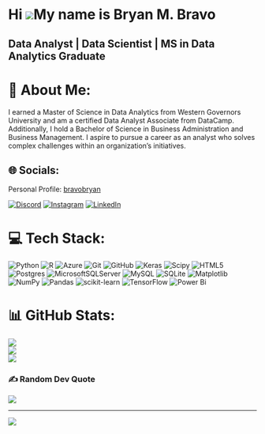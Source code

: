 Hi ![](https://user-images.githubusercontent.com/18350557/176309783-0785949b-9127-417c-8b55-ab5a4333674e.gif)My name is Bryan M. Bravo
======================================================================================================================================

Data Analyst | Data Scientist | MS in Data Analytics Graduate
-------------------------------------------------------------

# 💫 About Me:
I earned a Master of Science in Data Analytics from Western Governors University and am a certified Data Analyst Associate from DataCamp. Additionally, I hold a Bachelor of Science in Business Administration and Business Management. I aspire to pursue a career as an analyst who solves complex challenges within an organization’s initiatives.


## 🌐 Socials:
Personal Profile: [bravobryan](https://bravobryan.pythonanywhere.com/)

[![Discord](https://img.shields.io/badge/Discord-%237289DA.svg?logo=discord&logoColor=white)](https://discord.gg/bravegoat) [![Instagram](https://img.shields.io/badge/Instagram-%23E4405F.svg?logo=Instagram&logoColor=white)](https://instagram.com/bravobryan.bb) [![LinkedIn](https://img.shields.io/badge/LinkedIn-%230077B5.svg?logo=linkedin&logoColor=white)](https://linkedin.com/in/bravo-bryan) 
# 💻 Tech Stack:
![Python](https://img.shields.io/badge/python-3670A0?style=for-the-badge&logo=python&logoColor=ffdd54) ![R](https://img.shields.io/badge/r-%23276DC3.svg?style=for-the-badge&logo=r&logoColor=white) ![Azure](https://img.shields.io/badge/azure-%230072C6.svg?style=for-the-badge&logo=microsoftazure&logoColor=white) ![Git](https://img.shields.io/badge/git-%23F05033.svg?style=for-the-badge&logo=git&logoColor=white) ![GitHub](https://img.shields.io/badge/github-%23121011.svg?style=for-the-badge&logo=github&logoColor=white) ![Keras](https://img.shields.io/badge/Keras-%23D00000.svg?style=for-the-badge&logo=Keras&logoColor=white) ![Scipy](https://img.shields.io/badge/SciPy-%230C55A5.svg?style=for-the-badge&logo=scipy&logoColor=%white) ![HTML5](https://img.shields.io/badge/html5-%23E34F26.svg?style=for-the-badge&logo=html5&logoColor=white) ![Postgres](https://img.shields.io/badge/postgres-%23316192.svg?style=for-the-badge&logo=postgresql&logoColor=white) ![MicrosoftSQLServer](https://img.shields.io/badge/Microsoft%20SQL%20Server-CC2927?style=for-the-badge&logo=microsoft%20sql%20server&logoColor=white) ![MySQL](https://img.shields.io/badge/mysql-4479A1.svg?style=for-the-badge&logo=mysql&logoColor=white) ![SQLite](https://img.shields.io/badge/sqlite-%2307405e.svg?style=for-the-badge&logo=sqlite&logoColor=white) ![Matplotlib](https://img.shields.io/badge/Matplotlib-%23ffffff.svg?style=for-the-badge&logo=Matplotlib&logoColor=black) ![NumPy](https://img.shields.io/badge/numpy-%23013243.svg?style=for-the-badge&logo=numpy&logoColor=white) ![Pandas](https://img.shields.io/badge/pandas-%23150458.svg?style=for-the-badge&logo=pandas&logoColor=white) ![scikit-learn](https://img.shields.io/badge/scikit--learn-%23F7931E.svg?style=for-the-badge&logo=scikit-learn&logoColor=white) ![TensorFlow](https://img.shields.io/badge/TensorFlow-%23FF6F00.svg?style=for-the-badge&logo=TensorFlow&logoColor=white) ![Power Bi](https://img.shields.io/badge/power_bi-F2C811?style=for-the-badge&logo=powerbi&logoColor=black)
# 📊 GitHub Stats:
![](https://github-readme-stats.vercel.app/api?username=bravobryan&theme=shadow_green&hide_border=true&include_all_commits=true&count_private=true)<br/>
![](https://github-readme-streak-stats.herokuapp.com/?user=bravobryan&theme=shadow_green&hide_border=true)<br/>
![](https://github-readme-stats.vercel.app/api/top-langs/?username=bravobryan&theme=shadow_green&hide_border=true&include_all_commits=true&count_private=true&layout=compact)

### ✍️ Random Dev Quote
![](https://quotes-github-readme.vercel.app/api?type=horizontal&theme=merko)

---
[![](https://visitcount.itsvg.in/api?id=bravobryan&icon=0&color=3)](https://visitcount.itsvg.in)

<!-- Proudly created with GPRM ( https://gprm.itsvg.in ) -->

